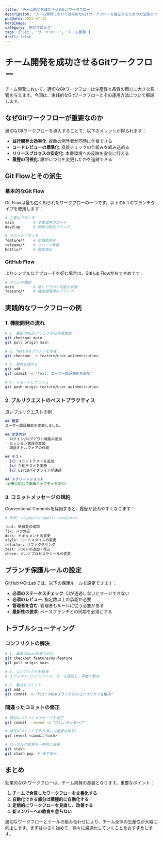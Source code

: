 ```yaml
---
title: 'チーム開発を成功させるGitワークフロー'
description: 'チーム開発において効率的なGitワークフローを確立するための方法論とベストプラクティスを解説します。'
pubDate: 2025-07-12
heroImage: ''
category: '開発プロセス'
tags: ['Git', 'ワークフロー', 'チーム開発']
draft: false
---
```


# チーム開発を成功させるGitワークフロー

チーム開発において、適切なGitワークフローは生産性と品質の両方に大きな影響を与えます。今回は、実践的なGitワークフローとその運用方法について解説します。

## なぜGitワークフローが重要なのか

適切なGitワークフローを導入することで、以下のメリットが得られます：

- **並行開発の効率化**: 複数の開発者が同時に作業できる
- **コードレビューの標準化**: 品質チェックの仕組みを組み込める
- **リリースプロセスの安定化**: 本番環境への反映を安全に行える
- **履歴の可視化**: 誰がいつ何を変更したかを追跡できる

## Git Flowとその派生

### 基本的なGit Flow

Git Flowは最も広く知られたワークフローの一つです。以下の5つのブランチタイプを使用します：

```bash
# 主要なブランチ
main         # 本番環境のコード
develop      # 開発の統合ブランチ

# サポートブランチ
feature/*    # 新機能開発
release/*    # リリース準備
hotfix/*     # 緊急修正
```

### GitHub Flow

よりシンプルなアプローチを好む場合は、GitHub Flowがおすすめです：

```bash
# ブランチ構成
main         # 常にデプロイ可能な状態
feature/*    # 機能開発用のブランチ
```

## 実践的なワークフローの例

### 1. 機能開発の流れ

```bash
# 1. 最新のmainブランチから作業開始
git checkout main
git pull origin main

# 2. featureブランチを作成
git checkout -b feature/user-authentication

# 3. 開発を進める
git add .
git commit -m "feat: ユーザー認証機能を追加"

# 4. リモートにプッシュ
git push origin feature/user-authentication
```

### 2. プルリクエストのベストプラクティス

良いプルリクエストの例：

```markdown
## 概要
ユーザー認証機能を実装しました。

## 変更内容
- ログイン/ログアウト機能の追加
- セッション管理の実装
- 認証ミドルウェアの作成

## テスト
- [x] ユニットテストを追加
- [x] 手動テストを実施
- [x] CI/CDパイプラインが通過

## スクリーンショット
[必要に応じて画面キャプチャを添付]
```

### 3. コミットメッセージの規約

Conventional Commitsを採用すると、履歴が読みやすくなります：

```bash
# 形式: <type>(<scope>): <subject>

feat: 新機能の追加
fix: バグ修正
docs: ドキュメントの変更
style: コードスタイルの変更
refactor: リファクタリング
test: テストの追加・修正
chore: ビルドプロセスやツールの変更
```

## ブランチ保護ルールの設定

GitHubやGitLabでは、以下の保護ルールを設定できます：

- **必須のステータスチェック**: CIが通過しないとマージできない
- **必須のレビュー**: 指定数以上の承認が必要
- **管理者を含む**: 管理者もルールに従う必要がある
- **最新性の要求**: ベースブランチとの同期を必須にする

## トラブルシューティング

### コンフリクトの解決

```bash
# 1. 最新のmainを取り込む
git checkout feature/my-feature
git pull origin main

# 2. コンフリクトを解決
# エディタでコンフリクトマーカーを確認し、手動で解決

# 3. 解決をコミット
git add .
git commit -m "fix: mainブランチとのコンフリクトを解決"
```

### 間違ったコミットの修正

```bash
# 直前のコミットメッセージを修正
git commit --amend -m "正しいメッセージ"

# 特定のコミットを取り消し（履歴は残る）
git revert <commit-hash>

# ローカルの変更を一時的に退避
git stash
git stash pop  # 後で復元
```

## まとめ

効果的なGitワークフローは、チーム開発の基盤となります。重要なポイント：

1. **チームで合意したワークフローを文書化する**
2. **自動化できる部分は積極的に自動化する**
3. **定期的にワークフローを見直し、改善する**
4. **新メンバーへの教育を怠らない**

適切なワークフローとツールの組み合わせにより、チーム全体の生産性が大幅に向上します。まずは小さく始めて、徐々に最適化していくことをおすすめします。